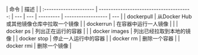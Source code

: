| 命令                   |                                     描述 |
| :--------------------- | ---------------------------------------: | --- | --- | --------- | ------------------ | --- |
| dockerpull<image>      | 从Docker Hub或其他镜像仓库中拉取一个镜像 |
| dockerrun<image>       |                     在容器中运行一人镜像 |     |     | docker ps | 列出正在运行的容器 |     |
| docker images          |                 列出已经拉取到本地的镜像 |
| docker stop<container> |                     停止一人运行中的容器 |
| docker rm<container>   |                             删除一个容器 |
| docker rmi<image>      |                             删除一个镜像 |
